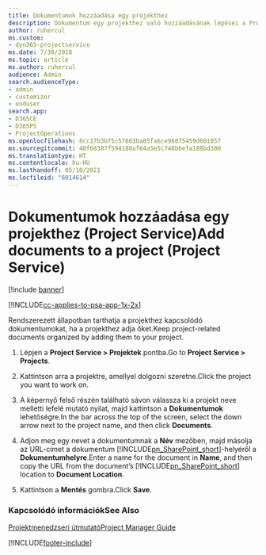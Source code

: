 ```yaml
---
title: Dokumentumok hozzáadása egy projekthez
description: Dokumentum egy projekthez való hozzáadásának lépései a Project Service szolgáltatásban
author: ruhercul
ms.custom:
- dyn365-projectservice
ms.date: 7/30/2018
ms.topic: article
ms.author: ruhercul
audience: Admin
search.audienceType:
- admin
- customizer
- enduser
search.app:
- D365CE
- D365PS
- ProjectOperations
ms.openlocfilehash: 8cc17b3bf5c57663ba85fa6ce96875459d601057
ms.sourcegitcommit: 40f68387f594180af64a5e5c748b6efa188bd300
ms.translationtype: HT
ms.contentlocale: hu-HU
ms.lasthandoff: 05/10/2021
ms.locfileid: "6014614"
---
```

# <a name="add-documents-to-a-project-project-service"></a><span data-ttu-id="4ab06-103">Dokumentumok hozzáadása egy projekthez (Project Service)</span><span class="sxs-lookup"><span data-stu-id="4ab06-103">Add documents to a project (Project Service)</span></span>

[!include [banner](../includes/psa-now-project-operations.md)]

[!INCLUDE[cc-applies-to-psa-app-1x-2x](../includes/cc-applies-to-psa-app-1x-2x.md)]

<span data-ttu-id="4ab06-104">Rendszerezett állapotban tarthatja a projekthez kapcsolódó dokumentumokat, ha a projekthez adja őket.</span><span class="sxs-lookup"><span data-stu-id="4ab06-104">Keep project-related documents organized by adding them to your project.</span></span>  
  
1. <span data-ttu-id="4ab06-105">Lépjen a **Project Service > Projektek** pontba.</span><span class="sxs-lookup"><span data-stu-id="4ab06-105">Go to **Project Service > Projects**.</span></span>  
  
2. <span data-ttu-id="4ab06-106">Kattintson arra a projektre, amellyel dolgozni szeretne.</span><span class="sxs-lookup"><span data-stu-id="4ab06-106">Click the project you want to work on.</span></span>  
  
3. <span data-ttu-id="4ab06-107">A képernyő felső részén található sávon válassza ki a projekt neve melletti lefelé mutató nyilat, majd kattintson a **Dokumentumok** lehetőségre.</span><span class="sxs-lookup"><span data-stu-id="4ab06-107">In the bar across the top of the screen, select the down arrow next to the project name, and then click **Documents**.</span></span>  
  
4. <span data-ttu-id="4ab06-108">Adjon meg egy nevet a dokumentumnak a **Név** mezőben, majd másolja az URL-címet a dokumentum [!INCLUDE[pn_SharePoint_short](../includes/pn-sharepoint-short.md)]-helyéről a **Dokumentumhelyre**.</span><span class="sxs-lookup"><span data-stu-id="4ab06-108">Enter a name for the document in **Name**,  and then copy the URL from the document’s [!INCLUDE[pn_SharePoint_short](../includes/pn-sharepoint-short.md)] location to **Document Location**.</span></span>  
  
5. <span data-ttu-id="4ab06-109">Kattintson a **Mentés** gombra.</span><span class="sxs-lookup"><span data-stu-id="4ab06-109">Click **Save**.</span></span>  
  
### <a name="see-also"></a><span data-ttu-id="4ab06-110">Kapcsolódó információk</span><span class="sxs-lookup"><span data-stu-id="4ab06-110">See Also</span></span>  
 [<span data-ttu-id="4ab06-111">Projektmenedzseri útmutató</span><span class="sxs-lookup"><span data-stu-id="4ab06-111">Project Manager Guide</span></span>](../psa/project-manager-guide.md)


[!INCLUDE[footer-include](../includes/footer-banner.md)]